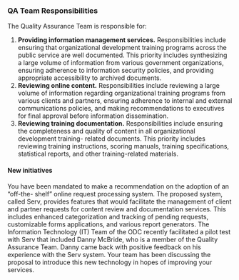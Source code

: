 ### QA Team Responsibilities

The Quality Assurance Team is responsible for:

1. **Providing information management services.** Responsibilities include ensuring that organizational development training programs across the public service are well documented. This priority includes synthesizing a large volume of information from various government organizations, ensuring adherence to information security policies, and providing appropriate accessibility to archived documents.
2. **Reviewing online content.** Responsibilities include reviewing a large volume of information regarding organizational training programs from various clients and partners, ensuring adherence to internal and external communications policies, and making recommendations to executives for final approval before information dissemination.
3. **Reviewing training documentation.** Responsibilities include ensuring the completeness and quality of content in all organizational development training- related documents. This priority includes reviewing training instructions, scoring manuals, training specifications, statistical reports, and other training-related materials.

#### New initiatives

You have been mandated to make a recommendation on the adoption of an “off-the- shelf” online request processing system. The proposed system, called Serv, provides features that would facilitate the management of client and partner requests for content review and documentation services. This includes enhanced categorization and tracking of pending requests, customizable forms applications, and various report generators. The Information Technology (IT) Team of the ODC recently facilitated a pilot test with Serv that included Danny McBride, who is a member of the Quality Assurance Team. Danny came back with positive feedback on his experience with the Serv system. Your team has been discussing the proposal to introduce this new technology in hopes of improving your services.
